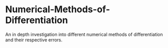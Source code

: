 # Numerical-Methods-of-Differentiation
An in depth investigation into different numerical methods of differentiation and their respective errors.
